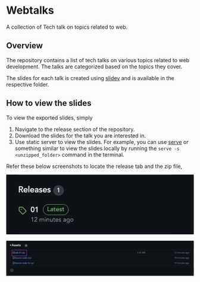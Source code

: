 # Webtalks

A collection of Tech talk on topics related to web.

## Overview

The repository contains a list of tech talks on various topics related to web development. The talks are categorized based on the topics they cover.

The slides for each talk is created using [slidev](https://sli.dev/) and is available in the respective folder.

## How to view the slides

To view the exported slides, simply

1. Navigate to the release section of the repository.
2. Download the slides for the talk you are interested in.
3. Use static server to view the slides. For example, you can use [serve](https://www.npmjs.com/package/serve) or something similar to view the slides locally by running the `serve -s <unzipped_folder>` command in the terminal.

Refer these below screenshots to locate the release tab and the zip file, 

![release](./public/release.png)

![build](./public/build.png)
